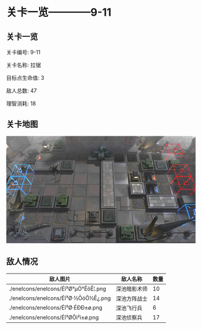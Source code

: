 # 关卡一览————9-11


## 关卡一览

关卡编号: 9-11

关卡名称: 拉锯

目标点生命值: 3

敌人总数: 47

理智消耗: 18


## 关卡地图
![9-11](./oprMap/9-11.png)

## 敌人情况

| 敌人图片 | 敌人名称 | 数量  |
|---------|-----|-----|
| ./eneIcons/eneIcons/Éî³Ø°µÓ°ÊõÊ¦.png| 深池暗影术师  |   10  |
| ./eneIcons/eneIcons/Éî³Ø·½ÕóÕ½Ê¿.png| 深池方阵战士  |   14  |
| ./eneIcons/eneIcons/Éî³Ø·ÉÐÐ±ø.png| 深池飞行兵  |   6  |
| ./eneIcons/eneIcons/Éî³ØÕì²ì±ø.png| 深池侦察兵  |   17  |
